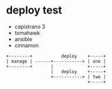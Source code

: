 # deploy test

 * capistrano 3
 * tomahawk
 * ansible
 * cinnamon

```
+--------+           deploy    +-----+
| manage | ------+-----------> | one |
+--------+       |             +-----+
                 |   deploy    +-----+
                 +-----------> | two |
                               +-----+
```
